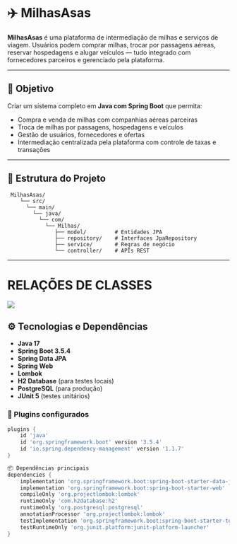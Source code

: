# ✈️ MilhasAsas

**MilhasAsas** é uma plataforma de intermediação de milhas e serviços de viagem. Usuários podem comprar milhas, trocar por passagens aéreas, reservar hospedagens e alugar veículos — tudo integrado com fornecedores parceiros e gerenciado pela plataforma.

---

## 🚀 Objetivo

Criar um sistema completo em **Java com Spring Boot** que permita:

- Compra e venda de milhas com companhias aéreas parceiras
- Troca de milhas por passagens, hospedagens e veículos
- Gestão de usuários, fornecedores e ofertas
- Intermediação centralizada pela plataforma com controle de taxas e transações

---

## 🧱 Estrutura do Projeto
     MilhasAsas/
        └── src/
          └── main/
            └── java/
              └── com/
                └── Milhas/
                   ├── model/         # Entidades JPA
                   ├── repository/    # Interfaces JpaRepository 
                   ├── service/       # Regras de negócio
                   └── controller/    # APIs REST


---
# RELAÇÕES DE CLASSES
[![](https://mermaid.ink/img/pako:eNq9V91O2zAUfpXIElcrCFhLQy4mVbTSKgFjLXAx9eYQn6bWHLtznIof9XpPsCfixWY3Ses06VpgUCE1Ob_f-exzTnkioaRIAhJySJIug0hBPBKe-ezteb3L63630-0NvatB__Ksf9XpDzPlwty7SVJQTHpPmdB-Pp1LEXmMOpKhVszIhIyxKsUYGK-KExQTqIrD6dgRMqG9BDiVF4xPIHE0VKZ3HDPlACFPMB8JF_0VBw1jqWJ4VQF5Dg33MEQ1Y6GszXIm4ymICYMOKnxxprVgt3JHsqViEcZVOcVEMyFLIULgXdDoUUNHtb6pwtDhcEn8Qu4SvwZ1gIlhBbYjLgPI3ao4ZsCluoJIruGIFxBuEqAbgHyVGvkbef9u7rnekXrNph_I7y7VvTfDNj6V6s2XG1mY8h1Zjs3Y4rJmQpgyI3P74QOv-E643_sQvo1RacjQboFi4_1KQWhGgeIGPm5RUBffnZQcQXiUJVMp2Azrh-q1ApFACPK_IKljo-40lyDM0hr0zjvPv5__mK1l9tegt9pimUmxtEbkaES8_f0v5ikG8WBe1sEHnhnZnD3CVk9n2lkn53C3O2Ut_GK34toFHvA0goIBZ6vtVKE5AlQx0qJj_u1fqvNVrkW1r8u7rNl1zwKsLdqaIBlqaRoFQ9zVqdRXgTczbYFFShvQGpejZDqHKWtivmvl-TnX6laUFAkz8mpQ5gsq8KYySVKWWedCa7hwLCXJQlldZrZBWYdvpa0iXO6COv6Xp5cPkTu2aq5CaT2KIGVWHIP8eaO-llVHX8VdOuZNZ7rePdbOddxsVQJUZ7BCRBokUoySYAw8wQaJzT0H-04Ws3RE9ATNBiWBeaSgfo7ISMyNk0H7Q8qYBFqlxk3JNJoUL-nUzErMf94vIyt7l9WZTIUmgX-8CEGCJ3JPgmazfdA6-nzo-6eH7aZ_0m41yIMR-wfHzdPTtt82fyd-66g1b5DHRdbDA98amY7UUl3k_1TYr_lfxUPOng?type=png)](https://mermaid.live/edit#pako:eNq9V91O2zAUfpXIElcrCFhLQy4mVbTSKgFjLXAx9eYQn6bWHLtznIof9XpPsCfixWY3Ses06VpgUCE1Ob_f-exzTnkioaRIAhJySJIug0hBPBKe-ezteb3L63630-0NvatB__Ksf9XpDzPlwty7SVJQTHpPmdB-Pp1LEXmMOpKhVszIhIyxKsUYGK-KExQTqIrD6dgRMqG9BDiVF4xPIHE0VKZ3HDPlACFPMB8JF_0VBw1jqWJ4VQF5Dg33MEQ1Y6GszXIm4ymICYMOKnxxprVgt3JHsqViEcZVOcVEMyFLIULgXdDoUUNHtb6pwtDhcEn8Qu4SvwZ1gIlhBbYjLgPI3ao4ZsCluoJIruGIFxBuEqAbgHyVGvkbef9u7rnekXrNph_I7y7VvTfDNj6V6s2XG1mY8h1Zjs3Y4rJmQpgyI3P74QOv-E643_sQvo1RacjQboFi4_1KQWhGgeIGPm5RUBffnZQcQXiUJVMp2Azrh-q1ApFACPK_IKljo-40lyDM0hr0zjvPv5__mK1l9tegt9pimUmxtEbkaES8_f0v5ikG8WBe1sEHnhnZnD3CVk9n2lkn53C3O2Ut_GK34toFHvA0goIBZ6vtVKE5AlQx0qJj_u1fqvNVrkW1r8u7rNl1zwKsLdqaIBlqaRoFQ9zVqdRXgTczbYFFShvQGpejZDqHKWtivmvl-TnX6laUFAkz8mpQ5gsq8KYySVKWWedCa7hwLCXJQlldZrZBWYdvpa0iXO6COv6Xp5cPkTu2aq5CaT2KIGVWHIP8eaO-llVHX8VdOuZNZ7rePdbOddxsVQJUZ7BCRBokUoySYAw8wQaJzT0H-04Ws3RE9ATNBiWBeaSgfo7ISMyNk0H7Q8qYBFqlxk3JNJoUL-nUzErMf94vIyt7l9WZTIUmgX-8CEGCJ3JPgmazfdA6-nzo-6eH7aZ_0m41yIMR-wfHzdPTtt82fyd-66g1b5DHRdbDA98amY7UUl3k_1TYr_lfxUPOng)




## ⚙️ Tecnologias e Dependências

- **Java 17**
- **Spring Boot 3.5.4**
- **Spring Data JPA**
- **Spring Web**
- **Lombok**
- **H2 Database** (para testes locais)
- **PostgreSQL** (para produção)
- **JUnit 5** (testes unitários)

### 🔧 Plugins configurados

```groovy
plugins {
    id 'java'
    id 'org.springframework.boot' version '3.5.4'
    id 'io.spring.dependency-management' version '1.1.7'
}

📦 Dependências principais
dependencies {
    implementation 'org.springframework.boot:spring-boot-starter-data-jpa'
    implementation 'org.springframework.boot:spring-boot-starter-web'
    compileOnly 'org.projectlombok:lombok'
    runtimeOnly 'com.h2database:h2'
    runtimeOnly 'org.postgresql:postgresql'
    annotationProcessor 'org.projectlombok:lombok'
    testImplementation 'org.springframework.boot:spring-boot-starter-test'
    testRuntimeOnly 'org.junit.platform:junit-platform-launcher'
}

